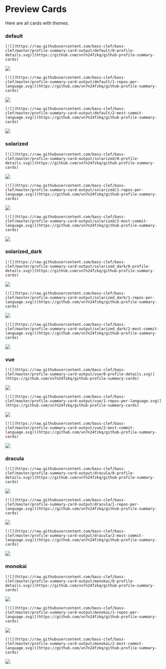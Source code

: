 
# Preview Cards

Here are all cards with themes.


### default


```
[![](https://raw.githubusercontent.com/bass-clef/bass-clef/master/profile-summary-card-output/default/0-profile-details.svg)](https://github.com/vn7n24fzkq/github-profile-summary-cards)
```
![](https://raw.githubusercontent.com/bass-clef/bass-clef/master/profile-summary-card-output/default/0-profile-details.svg)


```
[![](https://raw.githubusercontent.com/bass-clef/bass-clef/master/profile-summary-card-output/default/1-repos-per-language.svg)](https://github.com/vn7n24fzkq/github-profile-summary-cards)
```
![](https://raw.githubusercontent.com/bass-clef/bass-clef/master/profile-summary-card-output/default/1-repos-per-language.svg)


```
[![](https://raw.githubusercontent.com/bass-clef/bass-clef/master/profile-summary-card-output/default/2-most-commit-language.svg)](https://github.com/vn7n24fzkq/github-profile-summary-cards)
```
![](https://raw.githubusercontent.com/bass-clef/bass-clef/master/profile-summary-card-output/default/2-most-commit-language.svg)


### solarized


```
[![](https://raw.githubusercontent.com/bass-clef/bass-clef/master/profile-summary-card-output/solarized/0-profile-details.svg)](https://github.com/vn7n24fzkq/github-profile-summary-cards)
```
![](https://raw.githubusercontent.com/bass-clef/bass-clef/master/profile-summary-card-output/solarized/0-profile-details.svg)


```
[![](https://raw.githubusercontent.com/bass-clef/bass-clef/master/profile-summary-card-output/solarized/1-repos-per-language.svg)](https://github.com/vn7n24fzkq/github-profile-summary-cards)
```
![](https://raw.githubusercontent.com/bass-clef/bass-clef/master/profile-summary-card-output/solarized/1-repos-per-language.svg)


```
[![](https://raw.githubusercontent.com/bass-clef/bass-clef/master/profile-summary-card-output/solarized/2-most-commit-language.svg)](https://github.com/vn7n24fzkq/github-profile-summary-cards)
```
![](https://raw.githubusercontent.com/bass-clef/bass-clef/master/profile-summary-card-output/solarized/2-most-commit-language.svg)


### solarized_dark


```
[![](https://raw.githubusercontent.com/bass-clef/bass-clef/master/profile-summary-card-output/solarized_dark/0-profile-details.svg)](https://github.com/vn7n24fzkq/github-profile-summary-cards)
```
![](https://raw.githubusercontent.com/bass-clef/bass-clef/master/profile-summary-card-output/solarized_dark/0-profile-details.svg)


```
[![](https://raw.githubusercontent.com/bass-clef/bass-clef/master/profile-summary-card-output/solarized_dark/1-repos-per-language.svg)](https://github.com/vn7n24fzkq/github-profile-summary-cards)
```
![](https://raw.githubusercontent.com/bass-clef/bass-clef/master/profile-summary-card-output/solarized_dark/1-repos-per-language.svg)


```
[![](https://raw.githubusercontent.com/bass-clef/bass-clef/master/profile-summary-card-output/solarized_dark/2-most-commit-language.svg)](https://github.com/vn7n24fzkq/github-profile-summary-cards)
```
![](https://raw.githubusercontent.com/bass-clef/bass-clef/master/profile-summary-card-output/solarized_dark/2-most-commit-language.svg)


### vue


```
[![](https://raw.githubusercontent.com/bass-clef/bass-clef/master/profile-summary-card-output/vue/0-profile-details.svg)](https://github.com/vn7n24fzkq/github-profile-summary-cards)
```
![](https://raw.githubusercontent.com/bass-clef/bass-clef/master/profile-summary-card-output/vue/0-profile-details.svg)


```
[![](https://raw.githubusercontent.com/bass-clef/bass-clef/master/profile-summary-card-output/vue/1-repos-per-language.svg)](https://github.com/vn7n24fzkq/github-profile-summary-cards)
```
![](https://raw.githubusercontent.com/bass-clef/bass-clef/master/profile-summary-card-output/vue/1-repos-per-language.svg)


```
[![](https://raw.githubusercontent.com/bass-clef/bass-clef/master/profile-summary-card-output/vue/2-most-commit-language.svg)](https://github.com/vn7n24fzkq/github-profile-summary-cards)
```
![](https://raw.githubusercontent.com/bass-clef/bass-clef/master/profile-summary-card-output/vue/2-most-commit-language.svg)


### dracula


```
[![](https://raw.githubusercontent.com/bass-clef/bass-clef/master/profile-summary-card-output/dracula/0-profile-details.svg)](https://github.com/vn7n24fzkq/github-profile-summary-cards)
```
![](https://raw.githubusercontent.com/bass-clef/bass-clef/master/profile-summary-card-output/dracula/0-profile-details.svg)


```
[![](https://raw.githubusercontent.com/bass-clef/bass-clef/master/profile-summary-card-output/dracula/1-repos-per-language.svg)](https://github.com/vn7n24fzkq/github-profile-summary-cards)
```
![](https://raw.githubusercontent.com/bass-clef/bass-clef/master/profile-summary-card-output/dracula/1-repos-per-language.svg)


```
[![](https://raw.githubusercontent.com/bass-clef/bass-clef/master/profile-summary-card-output/dracula/2-most-commit-language.svg)](https://github.com/vn7n24fzkq/github-profile-summary-cards)
```
![](https://raw.githubusercontent.com/bass-clef/bass-clef/master/profile-summary-card-output/dracula/2-most-commit-language.svg)


### monokai


```
[![](https://raw.githubusercontent.com/bass-clef/bass-clef/master/profile-summary-card-output/monokai/0-profile-details.svg)](https://github.com/vn7n24fzkq/github-profile-summary-cards)
```
![](https://raw.githubusercontent.com/bass-clef/bass-clef/master/profile-summary-card-output/monokai/0-profile-details.svg)


```
[![](https://raw.githubusercontent.com/bass-clef/bass-clef/master/profile-summary-card-output/monokai/1-repos-per-language.svg)](https://github.com/vn7n24fzkq/github-profile-summary-cards)
```
![](https://raw.githubusercontent.com/bass-clef/bass-clef/master/profile-summary-card-output/monokai/1-repos-per-language.svg)


```
[![](https://raw.githubusercontent.com/bass-clef/bass-clef/master/profile-summary-card-output/monokai/2-most-commit-language.svg)](https://github.com/vn7n24fzkq/github-profile-summary-cards)
```
![](https://raw.githubusercontent.com/bass-clef/bass-clef/master/profile-summary-card-output/monokai/2-most-commit-language.svg)

